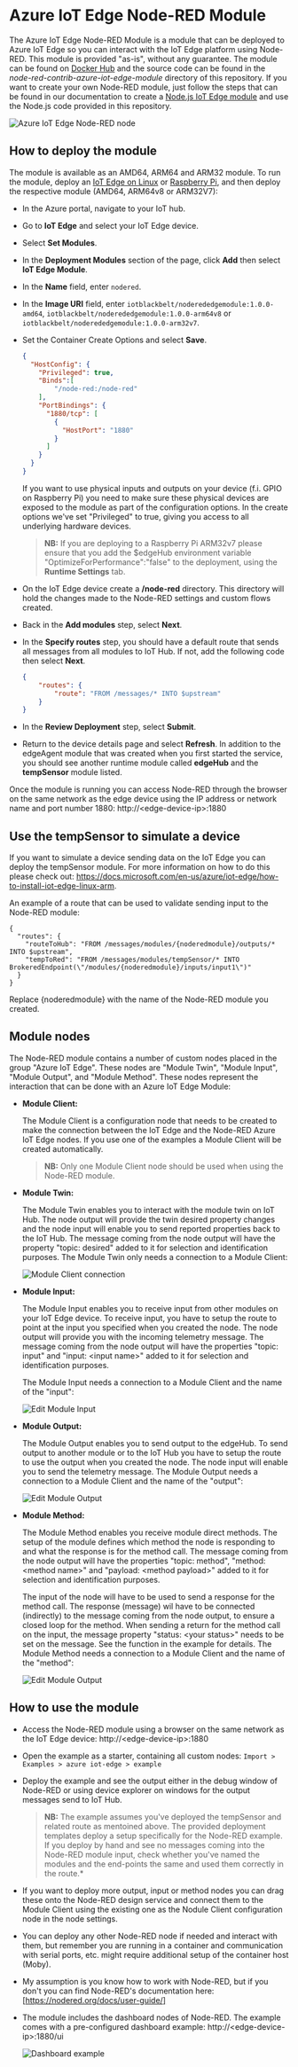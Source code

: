 # Azure IoT Edge Node-RED Module
The Azure IoT Edge Node-RED Module is a module that can be deployed to Azure IoT Edge so you can interact with the IoT Edge platform using Node-RED. This module is provided "as-is", without any guarantee. The module can be found on [Docker Hub](https://hub.docker.com/r/iotblackbelt/noderededgemodule/) and the source code can be found in the *node-red-contrib-azure-iot-edge-module* directory of this repository. If you want to create your own Node-RED module, just follow the steps that can be found in our documentation to create a [Node.js IoT Edge module](https://docs.microsoft.com/en-us/azure/iot-edge/tutorial-node-module) and use the Node.js code provided in this repository.

![Azure IoT Edge Node-RED node](images/screenshot.PNG)

## How to deploy the module

The module is available as an AMD64, ARM64 and ARM32 module. To run the module, deploy an [IoT Edge on Linux](https://docs.microsoft.com/en-us/azure/iot-edge/how-to-install-iot-edge-linux) or [Raspberry Pi](https://docs.microsoft.com/en-us/azure/iot-edge/how-to-install-iot-edge-linux-arm), and then deploy the respective module (AMD64, ARM64v8 or ARM32V7):

- In the Azure portal, navigate to your IoT hub.
- Go to **IoT Edge** and select your IoT Edge device.
- Select **Set Modules**.
- In the **Deployment Modules** section of the page, click **Add** then select **IoT Edge Module**.
- In the **Name** field, enter ```nodered```. 
- In the **Image URI** field, enter ```iotblackbelt/noderededgemodule:1.0.0-amd64```, ```iotblackbelt/noderededgemodule:1.0.0-arm64v8``` or ```iotblackbelt/noderededgemodule:1.0.0-arm32v7```. 
- Set the Container Create Options and select **Save**.
    ```json
    {
      "HostConfig": {
        "Privileged": true,
        "Binds":[
            "/node-red:/node-red"
        ],
        "PortBindings": {
          "1880/tcp": [
            {
              "HostPort": "1880"
            }
          ]
        }
      }
    }
    ```

  If you want to use physical inputs and outputs on your device (f.i. GPIO on Raspberry Pi) you need to make sure these physical devices are exposed to the module as part of the configuration options. In the create options we've set "Privileged" to true, giving you access to all underlying hardware devices.

  > **NB:** If you are deploying to a Raspberry Pi ARM32v7 please ensure that you add the $edgeHub environment variable "OptimizeForPerformance":"false" to the deployment, using the **Runtime Settings** tab.

- On the IoT Edge device create a **/node-red** directory. This directory will hold the changes made to the Node-RED settings and custom flows created.

- Back in the **Add modules** step, select **Next**.

- In the **Specify routes** step, you should have a default route that sends all messages from all modules to IoT Hub. If not, add the following code then select **Next**.

  ```json
  {
      "routes": {
          "route": "FROM /messages/* INTO $upstream"
      }
  }
  ```
- In the **Review Deployment** step, select **Submit**.

- Return to the device details page and select **Refresh**. In addition to the edgeAgent module that was created when you first started the service, you should see another runtime module called **edgeHub** and the **tempSensor** module listed. 

Once the module is running you can access Node-RED through the browser on the same network as the edge device using the IP address or network name and port number 1880: http://&#x3C;edge-device-ip&#x3E;:1880

## Use the tempSensor to simulate a device
If you want to simulate a device sending data on the IoT Edge you can deploy the tempSensor module. For more information on how to do this please check out: https://docs.microsoft.com/en-us/azure/iot-edge/how-to-install-iot-edge-linux-arm.

An example of a route that can be used to validate sending input to the Node-RED module:
```
{
  "routes": {
    "routeToHub": "FROM /messages/modules/{noderedmodule}/outputs/* INTO $upstream",
    "tempToRed": "FROM /messages/modules/tempSensor/* INTO BrokeredEndpoint(\"/modules/{noderedmodule}/inputs/input1\")"
  }
}
```
Replace {noderedmodule} with the name of the Node-RED module you created.

## Module nodes
The Node-RED module contains a number of custom nodes placed in the group "Azure IoT Edge". These nodes are "Module Twin", "Module Input", "Module Output", and "Module Method". These nodes represent the interaction that can be done with an Azure IoT Edge Module:

- **Module Client:**

  The Module Client is a configuration node that needs to be created to make the connection between the IoT Edge and the Node-RED Azure IoT Edge nodes. If you use one of the examples a Module Client will be created automatically.

  > **NB:** Only one Module Client node should be used when using the Node-RED module.

- **Module Twin:**

  The Module Twin enables you to interact with the module twin on IoT Hub. The node output will provide the twin desired property changes and the node input will enable you to send reported properties back to the IoT Hub. The message coming from the node output will have the property "topic: desired" added to it for selection and identification purposes.
  The Module Twin only needs a connection to a Module Client: 

  ![Module Client connection](images/edit-module-twin.PNG)

- **Module Input:**

  The Module Input enables you to receive input from other modules on your IoT Edge device. To receive input, you have to setup the route to point at the input you specified when you created the node. The node output will provide you with the incoming telemetry message. The message coming from the node output will have the properties "topic: input" and "input: &#x3C;input name&#x3E;" added to it for selection and identification purposes.

  The Module Input needs a connection to a Module Client and the name of the "input": 

  ![Edit Module Input](images/edit-module-input.PNG)

- **Module Output:**

  The Module Output enables you to send output to the edgeHub. To send output to another module or to the IoT Hub you have to setup the route to use the output when you created the node. The node input will enable you to send the telemetry message. 
  The Module Output needs a connection to a Module Client and the name of the "output":

  ![Edit Module Output](images/edit-module-output.PNG)

- **Module Method:**

  The Module Method enables you receive module direct methods. The setup of the module defines which method the node is responding to and what the response is for the method call. The message coming from the node output will have the properties "topic: method", "method: &#x3C;method name&#x3E;" and "payload: &#x3C;method payload&#x3E;" added to it for selection and identification purposes.

  The input of the node will have to be used to send a response for the method call. The response (message) wil have to be connected (indirectly) to the message coming from the node output, to ensure a closed loop for the method. When sending a return for the method call on the input, the message property "status: &#x3C;your status&#x3E;" needs to be set on the message. See the function in the example for details.
  The Module Method needs a connection to a Module Client and the name of the "method": 

  ![Edit Module Output](images/edit-module-method.PNG)


## How to use the module

- Access the Node-RED module using a browser on the same network as the IoT Edge device: http://&#x3C;edge-device-ip&#x3E;:1880
- Open the example as a starter, containing all custom nodes: ```Import > Examples > azure iot-edge > example```
- Deploy the example and see the output either in the debug window of Node-RED or using device explorer on windows for the output messages send to IoT Hub.
  > **NB:** The example assumes you've deployed the tempSensor and related route as mentoined above. The provided deployment templates deploy a setup specifically for the Node-RED example. If you deploy by hand and see no messages coming into the Node-RED module input, check whether you've named the modules and the end-points the same and used them correctly in the route.*
- If you want to deploy more output, input or method nodes you can drag these onto the Node-RED design service and connect them to the Module Client using the existing one as the Nodule Client configuration node in the node settings.
- You can deploy any other Node-RED node if needed and interact with them, but remember you are running in a container and communication with serial ports, etc. might require additional setup of the container host (Moby).
- My assumption is you know how to work with Node-RED, but if you don't you can find Node-RED's documentation here: [https://nodered.org/docs/user-guide/]
- The module includes the dashboard nodes of Node-RED. The example comes with a pre-configured dashboard example: http://&#x3C;edge-device-ip&#x3E;:1880/ui

  ![Dashboard example](images/dashboard.png)

